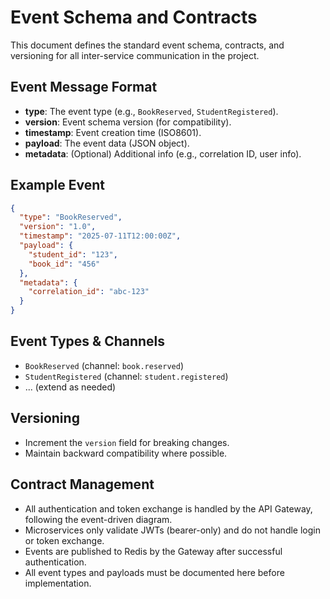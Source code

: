 # Event Schema and Contracts

This document defines the standard event schema, contracts, and versioning for all inter-service communication in the project.

## Event Message Format
- **type**: The event type (e.g., `BookReserved`, `StudentRegistered`).
- **version**: Event schema version (for compatibility).
- **timestamp**: Event creation time (ISO8601).
- **payload**: The event data (JSON object).
- **metadata**: (Optional) Additional info (e.g., correlation ID, user info).

## Example Event
```json
{
  "type": "BookReserved",
  "version": "1.0",
  "timestamp": "2025-07-11T12:00:00Z",
  "payload": {
    "student_id": "123",
    "book_id": "456"
  },
  "metadata": {
    "correlation_id": "abc-123"
  }
}
```

## Event Types & Channels
- `BookReserved` (channel: `book.reserved`)
- `StudentRegistered` (channel: `student.registered`)
- ... (extend as needed)

## Versioning
- Increment the `version` field for breaking changes.
- Maintain backward compatibility where possible.

## Contract Management
- All authentication and token exchange is handled by the API Gateway, following the event-driven diagram.
- Microservices only validate JWTs (bearer-only) and do not handle login or token exchange.
- Events are published to Redis by the Gateway after successful authentication.
- All event types and payloads must be documented here before implementation.
